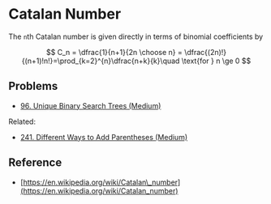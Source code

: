 # Catalan Number

The `n`th Catalan number is given directly in terms of binomial coefficients by

$$
C_n = \dfrac{1}{n+1}{2n \choose n} = \dfrac{(2n)!}{(n+1)!n!}=\prod_{k=2}^{n}\dfrac{n+k}{k}\quad \text{for } n \ge 0
$$

## Problems

* [96. Unique Binary Search Trees \(Medium\)](https://leetcode.com/problems/unique-binary-search-trees/)

Related:

* [241. Different Ways to Add Parentheses (Medium)](https://leetcode.com/problems/different-ways-to-add-parentheses/)

## Reference

* [https://en.wikipedia.org/wiki/Catalan\_number](https://en.wikipedia.org/wiki/Catalan_number)



